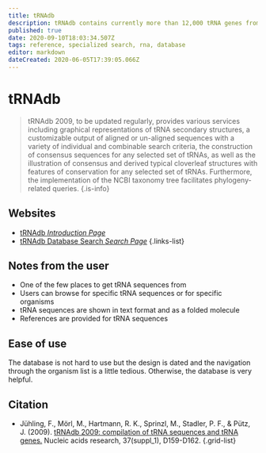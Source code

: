 ```yaml
---
title: tRNAdb
description: tRNAdb contains currently more than 12,000 tRNA genes from 577 species and 623 tRNA sequences from 104 species, classified into families according to amino acid specificity as defined by anticodon triplets.
published: true
date: 2020-09-10T18:03:34.507Z
tags: reference, specialized search, rna, database
editor: markdown
dateCreated: 2020-06-05T17:39:05.066Z
---
```


# tRNAdb

> tRNAdb 2009, to be updated regularly, provides various services including graphical representations of tRNA secondary structures, a customizable output of aligned or un-aligned sequences with a variety of individual and combinable search criteria, the construction of consensus sequences for any selected set of tRNAs, as well as the illustration of consensus and derived typical cloverleaf structures with features of conservation for any selected set of tRNAs. Furthermore, the implementation of the NCBI taxonomy tree facilitates phylogeny-related queries.
{.is-info}

 

## Websites

- [tRNAdb *Introduction Page*](http://trnadb.bioinf.uni-leipzig.de/DataOutput/)
- [tRNAdb Database Search *Search Page*](http://trnadb.bioinf.uni-leipzig.de/DataOutput/Search)
{.links-list}

## Notes from the user
- One of the few places to get tRNA sequences from
- Users can browse for specific tRNA sequences or for specific organisms
- tRNA sequences are shown in text format and as a folded molecule
- References are provided for tRNA sequences

## Ease of use

The database is not hard to use but the design is dated and the navigation through the organism list is a little tedious. Otherwise, the database is very helpful.

## Citation 

- Jühling, F., Mörl, M., Hartmann, R. K., Sprinzl, M., Stadler, P. F., & Pütz, J. (2009). [tRNAdb 2009: compilation of tRNA sequences and tRNA genes.](https://academic.oup.com/nar/article/37/suppl_1/D159/1009888) Nucleic acids research, 37(suppl_1), D159-D162.
{.grid-list}